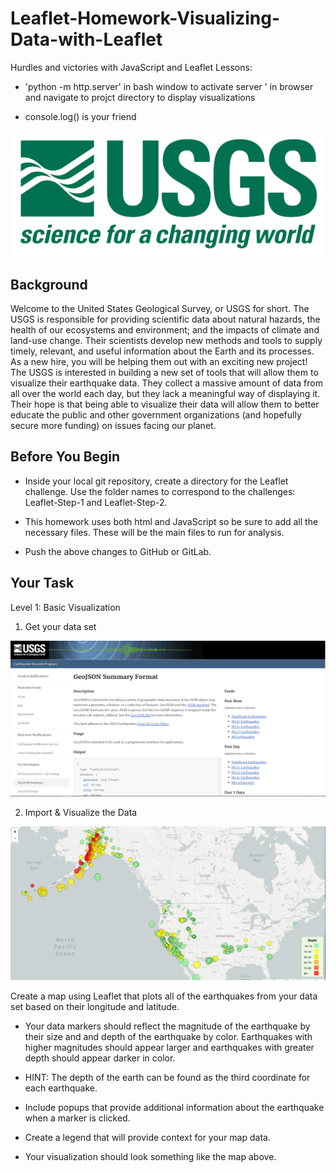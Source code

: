 # Leaflet-Homework-Visualizing-Data-with-Leaflet
Hurdles and victories with JavaScript and Leaflet
Lessons:
- 'python -m http.server' in bash window to activate server
' in browser and navigate to projct directory to display visualizations

- console.log() is your friend

![Alt text](images/1-Logo.png?raw=true "Title")

## Background

Welcome to the United States Geological Survey, or USGS for short. The USGS is responsible for providing scientific data about natural hazards, the health of our ecosystems and environment; and the impacts of climate and land-use change. Their scientists develop new methods and tools to supply timely, relevant, and useful information about the Earth and its processes. As a new hire, you will be helping them out with an exciting new project!
The USGS is interested in building a new set of tools that will allow them to visualize their earthquake data. They collect a massive amount of data from all over the world each day, but they lack a meaningful way of displaying it. Their hope is that being able to visualize their data will allow them to better educate the public and other government organizations (and hopefully secure more funding) on issues facing our planet.

## Before You Begin


- Inside your local git repository, create a directory for the Leaflet challenge. Use the folder names to correspond to the challenges: Leaflet-Step-1 and Leaflet-Step-2.


- This homework uses both html and JavaScript so be sure to add all the necessary files. These will be the main files to run for analysis.


- Push the above changes to GitHub or GitLab.



## Your Task

Level 1: Basic Visualization

1) Get your data set

![Alt text](images/3-Data.png?raw=true "Title")

2) Import & Visualize the Data

![Alt text](images/MyOutput.png?raw=true "Title")

Create a map using Leaflet that plots all of the earthquakes from your data set based on their longitude and latitude.

- Your data markers should reflect the magnitude of the earthquake by their size and and depth of the earthquake by color. Earthquakes with higher magnitudes should appear larger and earthquakes with greater depth should appear darker in color.


- HINT: The depth of the earth can be found as the third coordinate for each earthquake.


- Include popups that provide additional information about the earthquake when a marker is clicked.


- Create a legend that will provide context for your map data.


- Your visualization should look something like the map above.
